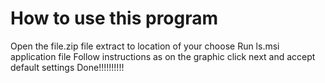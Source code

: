 # How to use this program
Open the file.zip file
extract to location of your choose
Run ls.msi application file
Follow instructions as on the graphic
click next and accept default settings
Done!!!!!!!!!!

